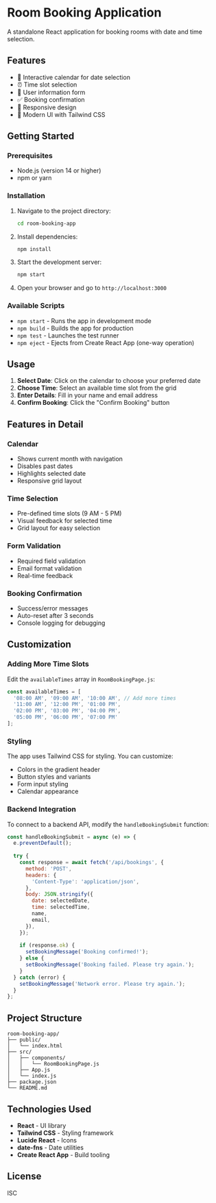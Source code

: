 # Room Booking Application

A standalone React application for booking rooms with date and time selection.

## Features

- 📅 Interactive calendar for date selection
- ⏰ Time slot selection
- 👤 User information form
- ✅ Booking confirmation
- 📱 Responsive design
- 🎨 Modern UI with Tailwind CSS

## Getting Started

### Prerequisites

- Node.js (version 14 or higher)
- npm or yarn

### Installation

1. Navigate to the project directory:
   ```bash
   cd room-booking-app
   ```

2. Install dependencies:
   ```bash
   npm install
   ```

3. Start the development server:
   ```bash
   npm start
   ```

4. Open your browser and go to `http://localhost:3000`

### Available Scripts

- `npm start` - Runs the app in development mode
- `npm build` - Builds the app for production
- `npm test` - Launches the test runner
- `npm eject` - Ejects from Create React App (one-way operation)

## Usage

1. **Select Date**: Click on the calendar to choose your preferred date
2. **Choose Time**: Select an available time slot from the grid
3. **Enter Details**: Fill in your name and email address
4. **Confirm Booking**: Click the "Confirm Booking" button

## Features in Detail

### Calendar
- Shows current month with navigation
- Disables past dates
- Highlights selected date
- Responsive grid layout

### Time Selection
- Pre-defined time slots (9 AM - 5 PM)
- Visual feedback for selected time
- Grid layout for easy selection

### Form Validation
- Required field validation
- Email format validation
- Real-time feedback

### Booking Confirmation
- Success/error messages
- Auto-reset after 3 seconds
- Console logging for debugging

## Customization

### Adding More Time Slots
Edit the `availableTimes` array in `RoomBookingPage.js`:

```javascript
const availableTimes = [
  '08:00 AM', '09:00 AM', '10:00 AM', // Add more times
  '11:00 AM', '12:00 PM', '01:00 PM',
  '02:00 PM', '03:00 PM', '04:00 PM',
  '05:00 PM', '06:00 PM', '07:00 PM'
];
```

### Styling
The app uses Tailwind CSS for styling. You can customize:
- Colors in the gradient header
- Button styles and variants
- Form input styling
- Calendar appearance

### Backend Integration
To connect to a backend API, modify the `handleBookingSubmit` function:

```javascript
const handleBookingSubmit = async (e) => {
  e.preventDefault();
  
  try {
    const response = await fetch('/api/bookings', {
      method: 'POST',
      headers: {
        'Content-Type': 'application/json',
      },
      body: JSON.stringify({
        date: selectedDate,
        time: selectedTime,
        name,
        email,
      }),
    });
    
    if (response.ok) {
      setBookingMessage('Booking confirmed!');
    } else {
      setBookingMessage('Booking failed. Please try again.');
    }
  } catch (error) {
    setBookingMessage('Network error. Please try again.');
  }
};
```

## Project Structure

```
room-booking-app/
├── public/
│   └── index.html
├── src/
│   ├── components/
│   │   └── RoomBookingPage.js
│   ├── App.js
│   └── index.js
├── package.json
└── README.md
```

## Technologies Used

- **React** - UI library
- **Tailwind CSS** - Styling framework
- **Lucide React** - Icons
- **date-fns** - Date utilities
- **Create React App** - Build tooling

## License

ISC
